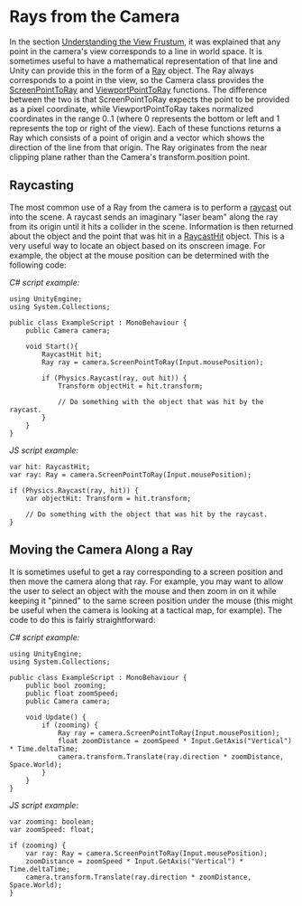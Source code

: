 Rays from the Camera
====================


In the section [Understanding the View Frustum](UnderstandingFrustum), it was explained that any point in the camera's view corresponds to a line in world space. It is sometimes useful to have a mathematical representation of that line and Unity can provide this in the form of a [Ray](ScriptRef:Ray.html) object. The Ray always corresponds to a point in the view, so the Camera class provides the [ScreenPointToRay](ScriptRef:Camera.ScreenPointToRay.html) and [ViewportPointToRay](ScriptRef:Camera.ViewportPointToRay.html) functions. The difference between the two is that ScreenPointToRay expects the point to be provided as a pixel coordinate, while ViewportPointToRay takes normalized coordinates in the range 0..1 (where 0 represents the bottom or left and 1 represents the top or right of the view). Each of these functions returns a Ray which consists of a point of origin and a vector which shows the direction of the line from that origin. The Ray originates from the near clipping plane rather than the Camera's transform.position point.

Raycasting
----------


The most common use of a Ray from the camera is to perform a [raycast](ScriptRef:Physics.Raycast.html) out into the scene. A raycast sends an imaginary "laser beam" along the ray from its origin until it hits a collider in the scene. Information is then returned about the object and the point that was hit in a [RaycastHit](ScriptRef:RaycastHit.html) object. This is a very useful way to locate an object based on its onscreen image. For example, the object at the mouse position can be determined with the following code:

_C# script example:_

````
using UnityEngine;
using System.Collections;

public class ExampleScript : MonoBehaviour {
	public Camera camera;

	void Start(){
		RaycastHit hit;
		Ray ray = camera.ScreenPointToRay(Input.mousePosition);
		
		if (Physics.Raycast(ray, out hit)) {
			Transform objectHit = hit.transform;
			
			// Do something with the object that was hit by the raycast.
		}
	}
}
````

_JS script example:_

````
var hit: RaycastHit;
var ray: Ray = camera.ScreenPointToRay(Input.mousePosition);

if (Physics.Raycast(ray, hit)) {
	var objectHit: Transform = hit.transform;
	
	// Do something with the object that was hit by the raycast.
}

````

Moving the Camera Along a Ray
-----------------------------


It is sometimes useful to get a ray corresponding to a screen position and then move the camera along that ray. For example, you may want to allow the user to select an object with the mouse and then zoom in on it while keeping it "pinned" to the same screen position under the mouse (this might be useful when the camera is looking at a tactical map, for example). The code to do this is fairly straightforward:

_C# script example:_

````
using UnityEngine;
using System.Collections;

public class ExampleScript : MonoBehaviour {
	public bool zooming;
	public float zoomSpeed;
	public Camera camera;

	void Update() {
		if (zooming) {
			Ray ray = camera.ScreenPointToRay(Input.mousePosition);
			float zoomDistance = zoomSpeed * Input.GetAxis("Vertical") * Time.deltaTime;
			camera.transform.Translate(ray.direction * zoomDistance, Space.World);
		}
	}
}
````


_JS script example:_

````
var zooming: boolean;
var zoomSpeed: float;

if (zooming) {
	var ray: Ray = camera.ScreenPointToRay(Input.mousePosition);
	zoomDistance = zoomSpeed * Input.GetAxis("Vertical") * Time.deltaTime;
	camera.transform.Translate(ray.direction * zoomDistance, Space.World);
}

````
